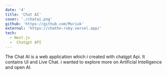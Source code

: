 ```yaml
---
date: '4'
title: 'Chat AI'
cover: './chatai.png'
github: 'https://github.com/Muriuk'
external: 'https://chathn-ruby.vercel.app/'
tech:
  - Next.js
  -  Chatgpt API
---
```


The Chat AI is a web application which i created with chatgpt Api. It contains UI and Live Chat.
i wanted to explore more on Artificial Intelligence and open AI.
